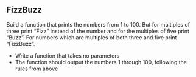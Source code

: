 ## FizzBuzz

Build a function that prints the numbers from 1 to 100. But for multiples of three print “Fizz” instead of the number and for the multiples of five print “Buzz”. For numbers which are multiples of both three and five print “FizzBuzz”.

- Write a function that takes no parameters
- The function should output the numbers 1 through 100, following the rules from above
